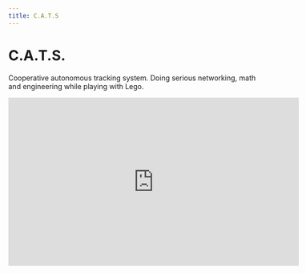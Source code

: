 ```yaml
---
title: C.A.T.S
---
```


# C.A.T.S.

Cooperative autonomous tracking system. Doing serious networking, math and engineering while playing with Lego.

<iframe
  width="580"
  height="335"
  src="https://www.youtube.com/embed/i01-Izu88_U"
  frameborder="0"
  allow="autoplay; encrypted-media"
  allowfullscreen>
</iframe>
